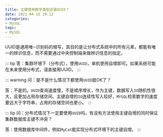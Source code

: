 ```yaml
---
title: 主键使用数字类型还是UUID？
date: 2021-04-16 19:12
categories:
- MySQL
tags:
- MySQL
---
```


UUID是通用唯─识别码的缩写，其目的是让分布式系统中的所有元素，都能有唯一的辨识信息，而不需要通过中央控制端来做辨识信息的指定。
<!-- more -->
::: tip
答：集群环境下（分布式），使用`UUID`，单机使用自增即可。如果系统可能在未来使用分布式，请直接用UUID。
:::

::: warning
问：是不是什么情况下都使用`UUID`就OK了？

答：不是的。`UUID`查询速度慢，不是顺序增长，作为主键，数据写入`IO`随机性很大，且更加占用存储空间。主键自增的`IO`连续性写入较好，`MYSQL`检索数字的速度要远大于字符串，占用的存储空间也更小。
:::

::: tip
问：分布式情况下一定要使用`UUID`吗，有没有方法使用主键自增的同时保证集群数据库主键不冲突？

答：使用数据库中间件，例如`MyCat`能实现分布式环境下的主键自增。
:::
